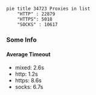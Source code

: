 
```mermaid
pie title 34723 Proxies in list
    "HTTP" : 22879
    "HTTPS": 5018
    "SOCKS" : 10617
```

### Some Info
#### Average Timeout

- mixed: 2.6s
- http: 1.2s
- https: 8.6s
- socks: 6.7s